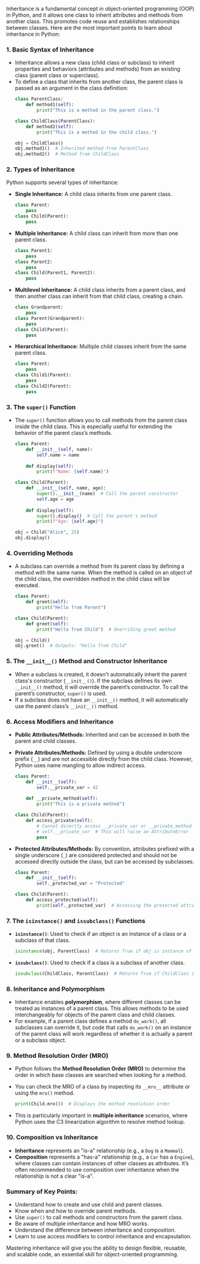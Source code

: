 Inheritance is a fundamental concept in object-oriented programming (OOP) in Python, and it allows one class to inherit attributes and methods from another class. This promotes code reuse and establishes relationships between classes. Here are the most important points to learn about inheritance in Python:

### 1. **Basic Syntax of Inheritance**
   - Inheritance allows a new class (child class or subclass) to inherit properties and behaviors (attributes and methods) from an existing class (parent class or superclass).
   - To define a class that inherits from another class, the parent class is passed as an argument in the class definition:
     ```python
     class ParentClass:
         def method1(self):
             print("This is a method in the parent class.")

     class ChildClass(ParentClass):
         def method2(self):
             print("This is a method in the child class.")

     obj = ChildClass()
     obj.method1()  # Inherited method from ParentClass
     obj.method2()  # Method from ChildClass
     ```

### 2. **Types of Inheritance**
   Python supports several types of inheritance:
   
   - **Single Inheritance:** A child class inherits from one parent class.
     ```python
     class Parent:
         pass
     class Child(Parent):
         pass
     ```

   - **Multiple Inheritance:** A child class can inherit from more than one parent class.
     ```python
     class Parent1:
         pass
     class Parent2:
         pass
     class Child(Parent1, Parent2):
         pass
     ```

   - **Multilevel Inheritance:** A child class inherits from a parent class, and then another class can inherit from that child class, creating a chain.
     ```python
     class Grandparent:
         pass
     class Parent(Grandparent):
         pass
     class Child(Parent):
         pass
     ```

   - **Hierarchical Inheritance:** Multiple child classes inherit from the same parent class.
     ```python
     class Parent:
         pass
     class Child1(Parent):
         pass
     class Child2(Parent):
         pass
     ```

### 3. **The `super()` Function**
   - The `super()` function allows you to call methods from the parent class inside the child class. This is especially useful for extending the behavior of the parent class’s methods.
     ```python
     class Parent:
         def __init__(self, name):
             self.name = name
         
         def display(self):
             print(f"Name: {self.name}")
     
     class Child(Parent):
         def __init__(self, name, age):
             super().__init__(name)  # Call the parent constructor
             self.age = age
         
         def display(self):
             super().display()  # Call the parent's method
             print(f"Age: {self.age}")
     
     obj = Child("Alice", 25)
     obj.display()
     ```

### 4. **Overriding Methods**
   - A subclass can override a method from its parent class by defining a method with the same name. When the method is called on an object of the child class, the overridden method in the child class will be executed.
     ```python
     class Parent:
         def greet(self):
             print("Hello from Parent")
     
     class Child(Parent):
         def greet(self):
             print("Hello from Child")  # Overriding greet method
     
     obj = Child()
     obj.greet()  # Outputs: "Hello from Child"
     ```

### 5. **The `__init__()` Method and Constructor Inheritance**
   - When a subclass is created, it doesn't automatically inherit the parent class's constructor (`__init__()`). If the subclass defines its own `__init__()` method, it will override the parent’s constructor. To call the parent’s constructor, `super()` is used.
   - If a subclass does not have an `__init__()` method, it will automatically use the parent class’s `__init__()` method.

### 6. **Access Modifiers and Inheritance**
   - **Public Attributes/Methods:** Inherited and can be accessed in both the parent and child classes.
   - **Private Attributes/Methods:** Defined by using a double underscore prefix (`__`) and are not accessible directly from the child class. However, Python uses name mangling to allow indirect access.
     ```python
     class Parent:
         def __init__(self):
             self.__private_var = 42
         
         def __private_method(self):
             print("This is a private method")
     
     class Child(Parent):
         def access_private(self):
             # Cannot directly access __private_var or __private_method
             # self.__private_var  # This will raise an AttributeError
             pass
     ```

   - **Protected Attributes/Methods:** By convention, attributes prefixed with a single underscore (`_`) are considered protected and should not be accessed directly outside the class, but can be accessed by subclasses.
     ```python
     class Parent:
         def __init__(self):
             self._protected_var = "Protected"
     
     class Child(Parent):
         def access_protected(self):
             print(self._protected_var)  # Accessing the protected attribute
     ```

### 7. **The `isinstance()` and `issubclass()` Functions**
   - **`isinstance()`**: Used to check if an object is an instance of a class or a subclass of that class.
     ```python
     isinstance(obj, ParentClass)  # Returns True if obj is instance of ParentClass or a subclass
     ```

   - **`issubclass()`**: Used to check if a class is a subclass of another class.
     ```python
     issubclass(ChildClass, ParentClass)  # Returns True if ChildClass is a subclass of ParentClass
     ```

### 8. **Inheritance and Polymorphism**
   - Inheritance enables **polymorphism**, where different classes can be treated as instances of a parent class. This allows methods to be used interchangeably for objects of the parent class and child classes.
   - For example, if a parent class defines a method `do_work()`, all subclasses can override it, but code that calls `do_work()` on an instance of the parent class will work regardless of whether it is actually a parent or a subclass object.

### 9. **Method Resolution Order (MRO)**
   - Python follows the **Method Resolution Order (MRO)** to determine the order in which base classes are searched when looking for a method.
   - You can check the MRO of a class by inspecting its `__mro__` attribute or using the `mro()` method.
     ```python
     print(Child.mro())  # Displays the method resolution order
     ```

   - This is particularly important in **multiple inheritance** scenarios, where Python uses the C3 linearization algorithm to resolve method lookup.

### 10. **Composition vs Inheritance**
   - **Inheritance** represents an "is-a" relationship (e.g., a `Dog` is a `Mammal`).
   - **Composition** represents a "has-a" relationship (e.g., a `Car` has a `Engine`), where classes can contain instances of other classes as attributes. It’s often recommended to use composition over inheritance when the relationship is not a clear "is-a".

### Summary of Key Points:
- Understand how to create and use child and parent classes.
- Know when and how to override parent methods.
- Use `super()` to call methods and constructors from the parent class.
- Be aware of multiple inheritance and how MRO works.
- Understand the difference between inheritance and composition.
- Learn to use access modifiers to control inheritance and encapsulation.

Mastering inheritance will give you the ability to design flexible, reusable, and scalable code, an essential skill for object-oriented programming.